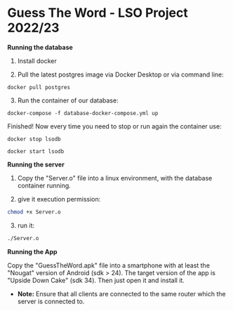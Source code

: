 # Guess The Word - LSO Project 2022/23

**Running the database**

1. Install docker

2. Pull the latest postgres image via Docker Desktop or via command line:

```docker pull postgres```

3. Run the container of our database:

```docker-compose -f database-docker-compose.yml up```

Finished! Now every time you need to stop or run again the container use:

```docker stop lsodb```

```docker start lsodb```

**Running the server**

1. Copy the "Server.o" file into a linux environment, with the database container running.

2. give it execution permission:

```bash
chmod +x Server.o
```

3. run it:

```bash
./Server.o
```

**Running the App**

Copy the "GuessTheWord.apk" file into a smartphone with at least the "Nougat" version of Android (sdk > 24). The target version of the app is "Upside Down Cake" (sdk 34). Then just open it and install it.

* **Note:** Ensure that all clients are connected to the same router which the server is connected to.